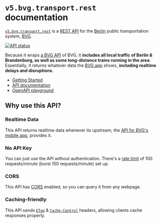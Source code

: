 # `v5.bvg.transport.rest` documentation

[`v5.bvg.transport.rest`](https://v5.bvg.transport.rest/) is a [REST API](https://restfulapi.net) for the [Berlin](https://en.wikipedia.org/wiki/Berlin) public transportation system, [BVG](https://en.wikipedia.org/wiki/Berliner_Verkehrsbetriebe).

[![API status](https://badgen.net/uptime-robot/status/m784879513-ed3cc45a865db0ba57af0001)](https://stats.uptimerobot.com/57wNLs39M/784879513)

Because it wraps [a BVG API](https://github.com/public-transport/hafas-client/blob/6/readme.md#background) of BVG, it **includes all local traffic of Berlin & Brandenburg, as well as some long-distance trains running in the area**. Essentially, it returns whatever data the [BVG app](https://www.bvg.de/en/tickets-tariffs/all-apps/fahrinfo-app) shows, **including realtime delays and disruptions**.

- [Getting Started](getting-started.md)
- [API documentation](api.md)
- [OpenAPI playground](https://petstore.swagger.io/?url=https%3A%2F%2Fv5.bvg.transport.rest%2F.well-known%2Fservice-desc%0A)

## Why use this API?

### Realtime Data

This API returns realtime data whenever its upstream, the [API for BVG's mobile app](https://github.com/public-transport/hafas-client/blob/33d7d30acf235c54887c6459a15fe581982c6a19/p/bvg/readme.md), provides it.

### No API Key

You can just use the API without authentication. There's a [rate limit](https://apisyouwonthate.com/blog/what-is-api-rate-limiting-all-about) of 100 requests/minute (burst 150 requests/minute) set up.

### CORS

This API has [CORS](https://developer.mozilla.org/en-US/docs/Web/HTTP/Access_control_CORS) enabled, so you can query it from any webpage.

### Caching-friendly

This API sends [`ETag`](https://developer.mozilla.org/en-US/docs/Web/HTTP/Headers/ETag) & [`Cache-Control`](https://developer.mozilla.org/en-US/docs/Web/HTTP/Headers/Cache-Control) headers, allowing clients cache responses properly.
